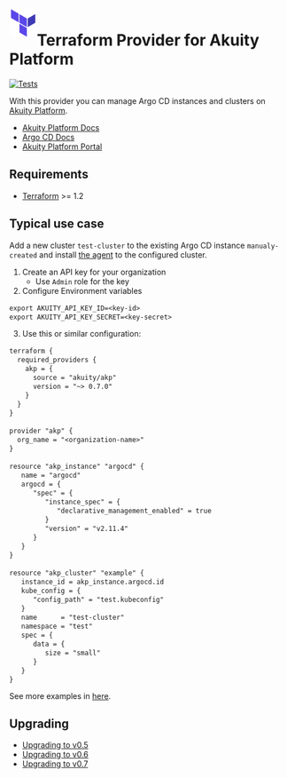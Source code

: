 <a href="https://terraform.io">
    <img src=".github/tf.png" alt="Terraform logo" title="Terraform" align="left" height="50" />
</a>

# Terraform Provider for Akuity Platform
[![Tests](https://github.com/akuity/terraform-provider-akp/actions/workflows/test.yml/badge.svg?branch=main)](https://github.com/akuity/terraform-provider-akp/actions/workflows/test.yml)

With this provider you can manage Argo CD instances and clusters on [Akuity Platform](https://akuity.io/akuity-platform/).

* [Akuity Platform Docs](https://docs.akuity.io/)
* [Argo CD Docs](https://argo-cd.readthedocs.io/)
* [Akuity Platform Portal](https://akuity.cloud/)

## Requirements

- [Terraform](https://www.terraform.io/downloads.html) >= 1.2

## Typical use case
 Add a new cluster `test-cluster` to the existing Argo CD instance `manualy-created` and install [the agent](https://docs.akuity.io/akuity-platform/agent) to the configured cluster.

1. Create an API key for your organization
   * Use `Admin` role for the key
2. Configure Environment variables
  ```shell
  export AKUITY_API_KEY_ID=<key-id>
  export AKUITY_API_KEY_SECRET=<key-secret>
  ```
3. Use this or similar configuration:
```hcl
terraform {
  required_providers {
    akp = {
      source = "akuity/akp"
      version = "~> 0.7.0"
    }
  }
}

provider "akp" {
  org_name = "<organization-name>"
}

resource "akp_instance" "argocd" {
   name = "argocd"
   argocd = {
      "spec" = {
         "instance_spec" = {
            "declarative_management_enabled" = true
         }
         "version" = "v2.11.4"
      }
   }
}

resource "akp_cluster" "example" {
   instance_id = akp_instance.argocd.id
   kube_config = {
      "config_path" = "test.kubeconfig"
   }
   name      = "test-cluster"
   namespace = "test"
   spec = {
      data = {
         size = "small"
      }
   }
}
```
See more examples in [here](https://github.com/akuity/terraform-provider-akp/tree/main/examples).


## Upgrading
- [Upgrading to v0.5](./docs/guides/v0.5-upgrading.md)
- [Upgrading to v0.6](./docs/guides/v0.6-upgrading.md)
- [Upgrading to v0.7](./docs/guides/v0.7-upgrading.md)
